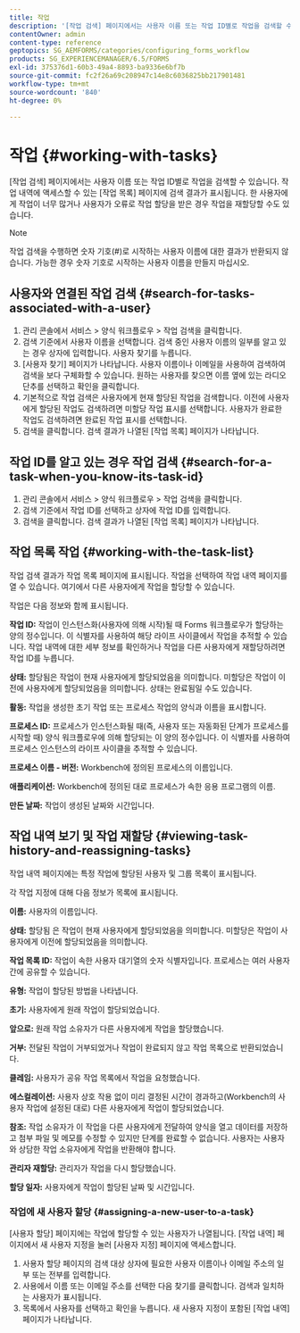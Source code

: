 ```yaml
---
title: 작업
description: '[작업 검색] 페이지에서는 사용자 이름 또는 작업 ID별로 작업을 검색할 수 있습니다. 작업 작업에 대해 자세히 알아봅니다.'
contentOwner: admin
content-type: reference
geptopics: SG_AEMFORMS/categories/configuring_forms_workflow
products: SG_EXPERIENCEMANAGER/6.5/FORMS
exl-id: 375376d1-60b3-49a4-8893-ba9336e6bf7b
source-git-commit: fc2f26a69c208947c14e8c6036825bb217901481
workflow-type: tm+mt
source-wordcount: '840'
ht-degree: 0%

---
```


# 작업 {#working-with-tasks}

[작업 검색] 페이지에서는 사용자 이름 또는 작업 ID별로 작업을 검색할 수 있습니다. 작업 내역에 액세스할 수 있는 [작업 목록] 페이지에 검색 결과가 표시됩니다. 한 사용자에게 작업이 너무 많거나 사용자가 오류로 작업 할당을 받은 경우 작업을 재할당할 수도 있습니다.

>[!NOTE]
>
>작업 검색을 수행하면 숫자 기호(#)로 시작하는 사용자 이름에 대한 결과가 반환되지 않습니다. 가능한 경우 숫자 기호로 시작하는 사용자 이름을 만들지 마십시오.

## 사용자와 연결된 작업 검색 {#search-for-tasks-associated-with-a-user}

1. 관리 콘솔에서 서비스 > 양식 워크플로우 > 작업 검색을 클릭합니다.
1. 검색 기준에서 사용자 이름을 선택합니다. 검색 중인 사용자 이름의 일부를 알고 있는 경우 상자에 입력합니다. 사용자 찾기를 누릅니다.
1. [사용자 찾기] 페이지가 나타납니다. 사용자 이름이나 이메일을 사용하여 검색하여 검색을 보다 구체화할 수 있습니다. 원하는 사용자를 찾으면 이름 옆에 있는 라디오 단추를 선택하고 확인을 클릭합니다.
1. 기본적으로 작업 검색은 사용자에게 현재 할당된 작업을 검색합니다. 이전에 사용자에게 할당된 작업도 검색하려면 미할당 작업 표시를 선택합니다. 사용자가 완료한 작업도 검색하려면 완료된 작업 표시를 선택합니다.
1. 검색을 클릭합니다. 검색 결과가 나열된 [작업 목록] 페이지가 나타납니다.

## 작업 ID를 알고 있는 경우 작업 검색 {#search-for-a-task-when-you-know-its-task-id}

1. 관리 콘솔에서 서비스 > 양식 워크플로우 > 작업 검색을 클릭합니다.
1. 검색 기준에서 작업 ID를 선택하고 상자에 작업 ID를 입력합니다.
1. 검색을 클릭합니다. 검색 결과가 나열된 [작업 목록] 페이지가 나타납니다.

## 작업 목록 작업 {#working-with-the-task-list}

작업 검색 결과가 작업 목록 페이지에 표시됩니다. 작업을 선택하여 작업 내역 페이지를 열 수 있습니다. 여기에서 다른 사용자에게 작업을 할당할 수 있습니다.

작업은 다음 정보와 함께 표시됩니다.

**작업 ID:** 작업이 인스턴스화(사용자에 의해 시작)될 때 Forms 워크플로우가 할당하는 양의 정수입니다. 이 식별자를 사용하여 해당 라이프 사이클에서 작업을 추적할 수 있습니다. 작업 내역에 대한 세부 정보를 확인하거나 작업을 다른 사용자에게 재할당하려면 작업 ID를 누릅니다.

**상태:** 할당됨은 작업이 현재 사용자에게 할당되었음을 의미합니다. 미할당은 작업이 이전에 사용자에게 할당되었음을 의미합니다. 상태는 완료됨일 수도 있습니다.

**활동:** 작업을 생성한 초기 작업 또는 프로세스 작업의 양식과 이름을 표시합니다.

**프로세스 ID:** 프로세스가 인스턴스화될 때(즉, 사용자 또는 자동화된 단계가 프로세스를 시작할 때) 양식 워크플로우에 의해 할당되는 이 양의 정수입니다. 이 식별자를 사용하여 프로세스 인스턴스의 라이프 사이클을 추적할 수 있습니다.

**프로세스 이름 - 버전:** Workbench에 정의된 프로세스의 이름입니다.

**애플리케이션:** Workbench에 정의된 대로 프로세스가 속한 응용 프로그램의 이름.

**만든 날짜:** 작업이 생성된 날짜와 시간입니다.

## 작업 내역 보기 및 작업 재할당 {#viewing-task-history-and-reassigning-tasks}

작업 내역 페이지에는 특정 작업에 할당된 사용자 및 그룹 목록이 표시됩니다.

각 작업 지정에 대해 다음 정보가 목록에 표시됩니다.

**이름:** 사용자의 이름입니다.

**상태:** 할당됨 은 작업이 현재 사용자에게 할당되었음을 의미합니다. 미할당은 작업이 사용자에게 이전에 할당되었음을 의미합니다.

**작업 목록 ID:** 작업이 속한 사용자 대기열의 숫자 식별자입니다. 프로세스는 여러 사용자 간에 공유할 수 있습니다.

**유형:** 작업이 할당된 방법을 나타냅니다.

**초기:** 사용자에게 원래 작업이 할당되었습니다.

**앞으로:** 원래 작업 소유자가 다른 사용자에게 작업을 할당했습니다.

**거부:** 전달된 작업이 거부되었거나 작업이 완료되지 않고 작업 목록으로 반환되었습니다.

**클레임:** 사용자가 공유 작업 목록에서 작업을 요청했습니다.

**에스컬레이션:** 사용자 상호 작용 없이 미리 결정된 시간이 경과하고(Workbench의 사용자 작업에 설정된 대로) 다른 사용자에게 작업이 할당되었습니다.

**참조:** 작업 소유자가 이 작업을 다른 사용자에게 전달하여 양식을 열고 데이터를 저장하고 첨부 파일 및 메모를 수정할 수 있지만 단계를 완료할 수 없습니다. 사용자는 사용자와 상담한 작업 소유자에게 작업을 반환해야 합니다.

**관리자 재할당:** 관리자가 작업을 다시 할당했습니다.

**할당 일자:** 사용자에게 작업이 할당된 날짜 및 시간입니다.

### 작업에 새 사용자 할당 {#assigning-a-new-user-to-a-task}

[사용자 할당] 페이지에는 작업에 할당할 수 있는 사용자가 나열됩니다. [작업 내역] 페이지에서 새 사용자 지정을 눌러 [사용자 지정] 페이지에 액세스합니다.

1. 사용자 할당 페이지의 검색 대상 상자에 필요한 사용자 이름이나 이메일 주소의 일부 또는 전부를 입력합니다.
1. 사용에서 이름 또는 이메일 주소를 선택한 다음 찾기를 클릭합니다. 검색과 일치하는 사용자가 표시됩니다.
1. 목록에서 사용자를 선택하고 확인을 누릅니다. 새 사용자 지정이 포함된 [작업 내역] 페이지가 나타납니다.
